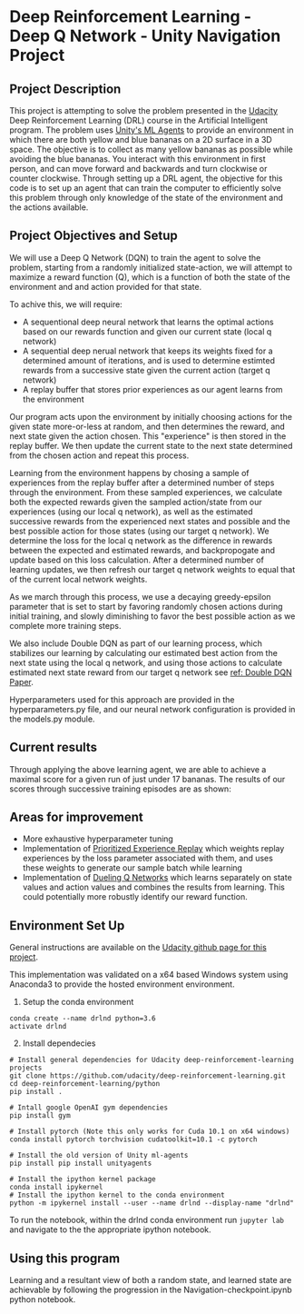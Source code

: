 # Deep Reinforcement Learning - Deep Q Network - Unity Navigation Project

## Project Description

This project is attempting to solve the problem presented in the [Udacity](https://www.udacity.com/) Deep Reinforcement Learning (DRL) course in the Artificial Intelligent program.  The problem uses [Unity's ML Agents](https://github.com/Unity-Technologies/ml-agents/blob/master/) to provide an environment in which there are both yellow and blue bananas on a 2D surface in a 3D space.  The objective is to collect as many yellow bananas as possible while avoiding the blue bananas.  You interact with this environment in first person, and can move forward and backwards and turn clockwise or counter clockwise.  Through setting up a DRL agent, the objective for this code is to set up an agent that can train the computer to efficiently solve this problem through only knowledge of the state of the environment and the actions available.

## Project Objectives and Setup

We will use a Deep Q Network (DQN) to train the agent to solve the problem, starting from a randomly initialized state-action, we will attempt to maximize a reward function (Q), which is a function of both the state of the environment and and action provided for that state.

To achive this, we will require:
- A sequentional deep neural network that learns the optimal actions based on our rewards function and given our current state (local q network)
- A sequential deep nerual network that keeps its weights fixed for a determined amount of iterations, and is used to determine estimted rewards from a successive state given the current action (target q network)
- A replay buffer that stores prior experiences as our agent learns from the environment

Our program acts upon the environment by initially choosing actions for the given state more-or-less at random, and then determines the reward, and next state given the action chosen.  This "experience" is then stored in the replay buffer.  We then update the current state to the next state determined from the chosen action and repeat this process.

Learning from the environment happens by chosing a sample of experiences from the replay buffer after a determined number of steps through the environment.  From these sampled experiences, we calculate both the expected rewards given the sampled action/state from our experiences (using our local q network), as well as the estimated successive rewards from the experienced next states and possible and the best possible action for those states (using our target q network).  We determine the loss for the local q network as the difference in rewards between the expected and estimated rewards, and backpropogate and update based on this loss calculation.  After a determined number of learning updates, we then refresh our target q network weights to equal that of the current local network weights.

As we march through this process, we use a decaying greedy-epsilon parameter that is set to start by favoring randomly chosen actions during initial training, and slowly diminishing to favor the best possible action as we complete more training steps. 

We also include Double DQN as part of our learning process, which stabilizes our learning by calculating our estimated best action from the next state using the local q network, and using those actions to calculate estimated next state reward from our target q network see [ref: Double DQN Paper](https://arxiv.org/abs/1509.06461).

Hyperparameters used for this approach are provided in the hyperparameters.py file, and our neural network configuration is provided in the models.py module.

## Current results

Through applying the above learning agent, we are able to achieve a maximal score for a given run of just under 17 bananas.  The results of our scores through successive training episodes are as shown:

## Areas for improvement

- More exhaustive hyperparameter tuning
- Implementation of [Prioritized Experience Replay](https://arxiv.org/abs/1511.05952) which weights replay experiences by the loss parameter associated with them, and uses these weights to generate our sample batch while learning
- Implementation of [Dueling Q Networks](https://arxiv.org/abs/1511.06581) which learns separately on state values and action values and combines the results from learning.  This could potentially more robustly identify our reward function.



## Environment Set Up

General instructions are available on the [Udacity github page for this project](https://github.com/udacity/deep-reinforcement-learning/tree/master/p1_navigation).

This implementation was validated on a x64 based Windows system using Anaconda3 to provide the hosted environment environment.

1. Setup the conda environment
```
conda create --name drlnd python=3.6 
activate drlnd
```
2. Install dependecies
```
# Install general dependencies for Udacity deep-reinforcement-learning projects
git clone https://github.com/udacity/deep-reinforcement-learning.git
cd deep-reinforcement-learning/python
pip install .

# Intall google OpenAI gym dependencies
pip install gym

# Install pytorch (Note this only works for Cuda 10.1 on x64 windows)
conda install pytorch torchvision cudatoolkit=10.1 -c pytorch

# Install the old version of Unity ml-agents
pip install pip install unityagents

# Install the ipython kernel package
conda install ipykernel
# Install the ipython kernel to the conda environment
python -m ipykernel install --user --name drlnd --display-name "drlnd"
```

To run the notebook, within the drlnd conda environment run `jupyter lab` and navigate to the the appropriate ipython notebook.


## Using this program

Learning and a resultant view of both a random state, and learned state are achievable by following the progression in the Navigation-checkpoint.ipynb python notebook.
